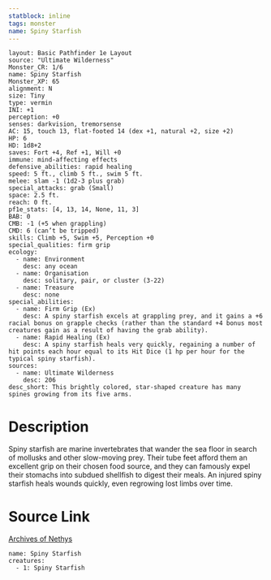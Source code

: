 ```yaml
---
statblock: inline
tags: monster
name: Spiny Starfish
---
```

```statblock
layout: Basic Pathfinder 1e Layout
source: "Ultimate Wilderness"
Monster_CR: 1/6
name: Spiny Starfish
Monster_XP: 65
alignment: N
size: Tiny
type: vermin
INI: +1
perception: +0
senses: darkvision, tremorsense
AC: 15, touch 13, flat-footed 14 (dex +1, natural +2, size +2)
HP: 6
HD: 1d8+2
saves: Fort +4, Ref +1, Will +0
immune: mind-affecting effects
defensive_abilities: rapid healing
speed: 5 ft., climb 5 ft., swim 5 ft.
melee: slam -1 (1d2-3 plus grab)
special_attacks: grab (Small)
space: 2.5 ft.
reach: 0 ft.
pf1e_stats: [4, 13, 14, None, 11, 3]
BAB: 0
CMB: -1 (+5 when grappling)
CMD: 6 (can’t be tripped)
skills: Climb +5, Swim +5, Perception +0
special_qualities: firm grip
ecology:
  - name: Environment
    desc: any ocean
  - name: Organisation
    desc: solitary, pair, or cluster (3-22)
  - name: Treasure
    desc: none
special_abilities:
  - name: Firm Grip (Ex)
    desc: A spiny starfish excels at grappling prey, and it gains a +6 racial bonus on grapple checks (rather than the standard +4 bonus most creatures gain as a result of having the grab ability).
  - name: Rapid Healing (Ex)
    desc: A spiny starfish heals very quickly, regaining a number of hit points each hour equal to its Hit Dice (1 hp per hour for the typical spiny starfish).
sources:
  - name: Ultimate Wilderness
    desc: 206
desc_short: This brightly colored, star-shaped creature has many spines growing from its five arms.
```
# Description
Spiny starfish are marine invertebrates that wander the sea floor in search of mollusks and other slow-moving prey. Their tube feet afford them an excellent grip on their chosen food source, and they can famously expel their stomachs into subdued shellfish to digest their meals. An injured spiny starfish heals wounds quickly, even regrowing lost limbs over time.
# Source Link
[Archives of Nethys](https://aonprd.com/MonsterDisplay.aspx?ItemName=Spiny%20Starfish)
```encounter-table
name: Spiny Starfish
creatures:
  - 1: Spiny Starfish
```
